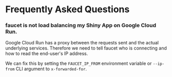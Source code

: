 # Frequently Asked Questions

### faucet is not load balancing my Shiny App on Google Cloud Run.

Google Cloud Run has a proxy between the requests sent and the actual
underlying services. Therefore we need to tell faucet who is connecting
and how to read the end-user's IP address.

We can fix this by setting the `FAUCET_IP_FROM` environment variable or
`--ip-from` CLI argument to `x-forwarded-for`.
